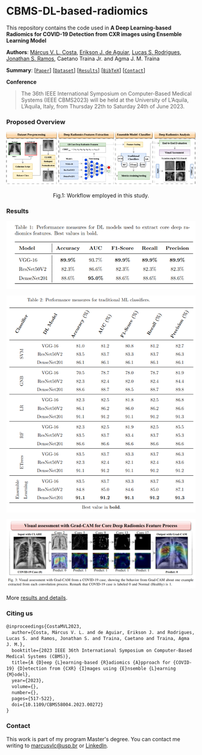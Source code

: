 # CBMS-DL-based-radiomics

This repository contains the code used in **A Deep Learning-based Radiomics for COVID-19 Detection from CXR images using Ensemble Learning Model**

**Authors**: [Márcus V. L. Costa](https://github.com/usmarcv), [Erikson J. de Aguiar](https://github.com/eriksonJAguiar), [Lucas S. Rodrigues](https://github.com/lsrusp), [Jonathan S. Ramos](https://github.com/JonathanRamos), Caetano Traina Jr. and Agma J. M. Traina

**Summary**: [[`Paper`](https://ieeexplore.ieee.org/abstract/document/10178752)] [[`Dataset`](https://github.com/usmarcv/CBMS-DL-based-radiomics/tree/main/dataset_script)] [[`Results`](#results)] [[`BibTeX`](#citing-us)] [[`Contact`](#contact)]

**Conference**
> The 36th IEEE International Symposium on Computer-Based Medical Systems (IEEE CBMS2023) will be held at the University of L’Aquila, L’Aquila, Italy, from Thursday 22th to Saturday 24th of June 2023.

### Proposed Overview

<p align='center'>
  <img src="./images/workflow.png">
<p>
<p align = "center">
Fig.1: Workflow employed in this study.
</p>


### Results

<p align='center'>
  <img src="./images/DL-results.png">
<p> 


<p align='center'>
  <img src="./images/ML-results.png">
<p> 


<p align='center'>
  <img src="./images/vgg-16-with-gradcam.png">
<p> 

More [results and details](https://github.com/usmarcv/CBMS-DL-based-radiomics/tree/main/log%20results).

### Citing us
```
@inproceedings{CostaMVL2023,
  author={Costa, Márcus V. L. and de Aguiar, Erikson J. and Rodrigues, Lucas S. and Ramos, Jonathan S. and Traina, Caetano and Traina, Agma J. M.},
  booktitle={2023 IEEE 36th International Symposium on Computer-Based Medical Systems (CBMS)}, 
  title={A {D}eep {L}earning-based {R}adiomics {A}pproach for {COVID-19} {D}etection from {CXR} {I}mages using {E}nsemble {L}earning {M}odel}, 
  year={2023},
  volume={},
  number={},
  pages={517-522},
  doi={10.1109/CBMS58004.2023.00272}
}
```
  
### Contact
This work is part of my program Master's degree. You can contact me writing to [marcusvlc@usp.br](marcusvlc@usp.br) or [LinkedIn](https://www.linkedin.com/in/marcusvlc/).
  



